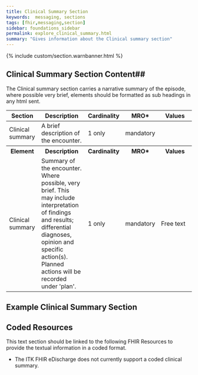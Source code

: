 ```yaml
---
title: Clinical Summary Section
keywords:  messaging, sections
tags: [fhir,messaging,section]
sidebar: foundations_sidebar
permalink: explore_clinical_summary.html
summary: "Gives information about the Clinical summary section"
---
```


{% include custom/section.warnbanner.html %}

## Clinical Summary Section Content##
The Clinical summary section carries a narrative summary of the episode, where possible very brief, elements should be formatted as sub headings in any html sent.

<table style="width:100%;max-width: 100%;">
	<thead>
		<tr>
			<th width="18%">Section</th>
			<th width="30%">Description</th>
			<th width="11%">Cardinality</th>
			<th width="11%">MRO*</th>
			<th width="30%">Values</th>
		</tr>
	</thead>
	<tbody>
		<tr>
			<td>Clinical summary</td>
			<td>A brief description of the encounter.</td>
			<td>1 only</td>
			<td>mandatory</td>
			<td>&nbsp;</td>
		</tr>
		<tr>
			<th>Element</th>
			<th>Description</th>
			<th>Cardinality</th>
			<th>MRO*</th>
			<th>Values</th>
		</tr>
		<tr>
			<td>Clinical summary</td>
			<td>Summary of the encounter. Where possible, very brief. This may include interpretation of findings and results; differential diagnoses, opinion and specific action(s). Planned actions will be recorded under 'plan'.</td>
			<td>1 only</td>
			<td>mandatory</td>
			<td>Free text</td>
		</tr>
	</tbody>
</table>

##  Example Clinical Summary Section ##

<script src="https://gist.github.com/IOPS-DEV/77620f7d132b195c42b5f2fee5f39172.js"></script>

## Coded Resources ##

This text section should be linked to the following FHIR Resources to provide the textual information in a coded format.

- The ITK FHIR eDischarge does not currently support a coded clinical summary.






